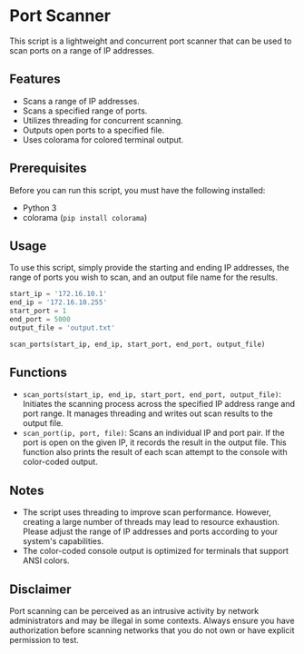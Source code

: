 # Port Scanner

This script is a lightweight and concurrent port scanner that can be used to scan ports on a range of IP addresses.

## Features

- Scans a range of IP addresses.
- Scans a specified range of ports.
- Utilizes threading for concurrent scanning.
- Outputs open ports to a specified file.
- Uses colorama for colored terminal output.

## Prerequisites

Before you can run this script, you must have the following installed:
- Python 3
- colorama (`pip install colorama`)

## Usage

To use this script, simply provide the starting and ending IP addresses, the range of ports you wish to scan, and an output file name for the results.

```python
start_ip = '172.16.10.1'
end_ip = '172.16.10.255'
start_port = 1
end_port = 5000
output_file = 'output.txt'

scan_ports(start_ip, end_ip, start_port, end_port, output_file)
```

## Functions

- `scan_ports(start_ip, end_ip, start_port, end_port, output_file)`: Initiates the scanning process across the specified IP address range and port range. It manages threading and writes out scan results to the output file.
- `scan_port(ip, port, file)`: Scans an individual IP and port pair. If the port is open on the given IP, it records the result in the output file. This function also prints the result of each scan attempt to the console with color-coded output.

## Notes

- The script uses threading to improve scan performance. However, creating a large number of threads may lead to resource exhaustion. Please adjust the range of IP addresses and ports according to your system's capabilities.
- The color-coded console output is optimized for terminals that support ANSI colors.

## Disclaimer

Port scanning can be perceived as an intrusive activity by network administrators and may be illegal in some contexts. Always ensure you have authorization before scanning networks that you do not own or have explicit permission to test.
